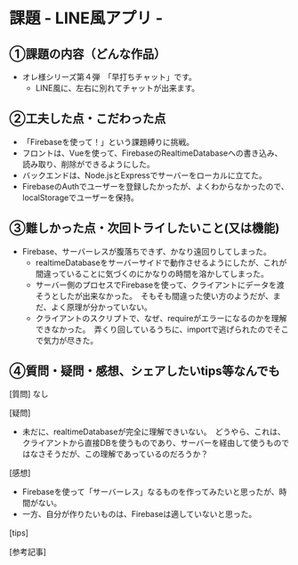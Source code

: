 # 課題 - LINE風アプリ -

## ①課題の内容（どんな作品）
- オレ様シリーズ第４弾　「早打ちチャット」です。
  - LINE風に、左右に別れてチャットが出来ます。　　

## ②工夫した点・こだわった点
- 「Firebaseを使って！」という課題縛りに挑戦。
- フロントは、Vueを使って、FirebaseのRealtimeDatabaseへの書き込み、読み取り、削除ができるようにした。
- バックエンドは、Node.jsとExpressでサーバーをローカルに立てた。
- FirebaseのAuthでユーザーを登録したかったが、よくわからなかったので、localStorageでユーザーを保持。

## ③難しかった点・次回トライしたいこと(又は機能)
- Firebase、サーバーレスが腹落ちできず、かなり遠回りしてしまった。
  - realtimeDatabaseをサーバーサイドで動作させるようにしたが、これが間違っていることに気づくのにかなりの時間を溶かしてしまった。
  - サーバー側のプロセスでFirebaseを使って、クライアントにデータを渡そうとしたが出来なかった。　そもそも間違った使い方のようだが、まだ、よく原理が分かっていない。
  - クライアントのスクリプトで、なぜ、requireがエラーになるのかを理解できなかった。　弄くり回しているうちに、importで逃げられたのでそこで気力が尽きた。


## ④質問・疑問・感想、シェアしたいtips等なんでも
[質問]
なし

[疑問]　
- 未だに、realtimeDatabaseが完全に理解できいない。　どうやら、これは、クライアントから直接DBを使うものであり、サーバーを経由して使うものではなさそうだが、この理解であっているのだろうか？

[感想]　
  - Firebaseを使って「サーバーレス」なるものを作ってみたいと思ったが、時間がない。　
  - 一方、自分が作りたいものは、Firebaseは適していないと思った。

[tips]　
  

[参考記事]
